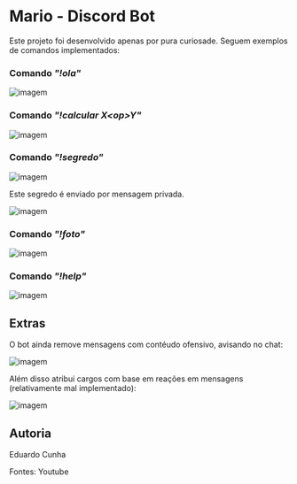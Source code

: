 # Mario - Discord Bot
Este projeto foi desenvolvido apenas por pura curiosade.
Seguem exemplos de comandos implementados:

### Comando *"!ola"*
![imagem](https://github.com/user-attachments/assets/e2251cc8-9f75-44f8-99ee-72331bf50753)

### Comando *"!calcular X\<op\>Y"*
![imagem](https://github.com/user-attachments/assets/ceb9c191-d77a-4531-a37e-95532db506d7)

### Comando *"!segredo"*
![imagem](https://github.com/user-attachments/assets/4fac48ee-f77d-41aa-bca5-b3a058e1ee22)

Este segredo é enviado por mensagem privada.

![imagem](https://github.com/user-attachments/assets/6bd7ab5d-f7dd-4768-8c16-116f0d4624d0)

### Comando *"!foto"*
![imagem](https://github.com/user-attachments/assets/4c84f5a6-ca08-42cc-bead-f3c8695a3c37)

### Comando *"!help"*
![imagem](https://github.com/user-attachments/assets/bdd2be49-d619-40a0-9d2b-a7d36939f44b)

## Extras
O bot ainda remove mensagens com contéudo ofensivo, avisando no chat:

![imagem](https://github.com/user-attachments/assets/3d67b504-8e2e-4df2-815b-684fbf4f7c4e)

Além disso atribui cargos com base em reações em mensagens (relativamente mal implementado):

![imagem](https://github.com/user-attachments/assets/b333bcd4-857d-4437-bdf7-fef69760dc53)


## Autoria 
Eduardo Cunha

Fontes: Youtube
